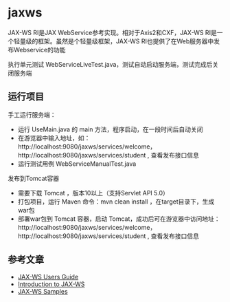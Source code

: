 # jaxws

JAX-WS RI是JAX WebService参考实现。相对于Axis2和CXF，JAX-WS RI是一个轻量级的框架。虽然是个轻量级框架，JAX-WS RI也提供了在Web服务器中发布Webservice的功能

执行单元测试 WebServiceLiveTest.java，测试自动启动服务端，测试完成后关闭服务端

## 运行项目

手工运行服务端：
* 运行 UseMain.java 的 main 方法，程序启动，在一段时间后自动关闭
* 在游览器中输入地址，如：http://localhost:9080/jaxws/services/welcome， http://localhost:9080/jaxws/services/student , 查看发布接口信息
* 运行测试用例 WebServiceManualTest.java

发布到Tomcat容器
* 需要下载 Tomcat ，版本10以上（支持Servlet API 5.0）
* 打包项目，运行 Maven 命令：mvn clean install ，在target目录下，生成war包
* 部署war包到 Tomcat 容器，启动 Tomcat，成功后可在游览器中访问地址：http://localhost:9080/jaxws/services/welcome， http://localhost:9080/jaxws/services/student , 查看发布接口信息

## 参考文章

- [JAX-WS Users Guide](https://javaee.github.io/metro-jax-ws/doc/user-guide/ch03.html)
- [Introduction to JAX-WS](https://www.baeldung.com/jax-ws)
- [JAX-WS Samples](https://github.com/javaee/metro-jax-ws/tree/master/jaxws-ri/samples/src/main/samples)
